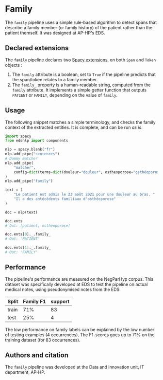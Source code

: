 # Family

The `family` pipeline uses a simple rule-based algorithm to detect spans that describe a family member (or family history) of the patient rather than the patient themself. It was designed at AP-HP's EDS.

## Declared extensions

The `family` pipeline declares two [Spacy extensions](https://spacy.io/usage/processing-pipelines#custom-components-attributes), on both `Span` and `Token` objects :

1. The `family` attribute is a boolean, set to `True` if the pipeline predicts that the span/token relates to a family member.
2. The `family_` property is a human-readable string, computed from the `family` attribute. It implements a simple getter function that outputs `PATIENT` or `FAMILY`, depending on the value of `family`.

## Usage

The following snippet matches a simple terminology, and checks the family context of the extracted entities. It is complete, and can be run _as is_.

```python
import spacy
from edsnlp import components

nlp = spacy.blank("fr")
nlp.add_pipe("sentences")
# Dummy matcher
nlp.add_pipe(
    "matcher",
    config=dict(terms=dict(douleur="douleur", ostheoporose="osthéoporose")),
)
nlp.add_pipe("family")

text = (
    "Le patient est admis le 23 août 2021 pour une douleur au bras. "
    "Il a des antécédents familiaux d'osthéoporose"
)

doc = nlp(text)

doc.ents
# Out: [patient, osthéoporose]

doc.ents[0]._.family_
# Out: 'PATIENT'

doc.ents[1]._.family_
# Out: 'FAMILY'
```

## Performance

The pipeline's performance are measured on the NegParHyp corpus. This dataset was specifically developed at EDS to test the pipeline on actual medical notes, using pseudonymised notes from the EDS.

| Split | Family F1 | support |
| ----- | --------- | ------- |
| train | 71%       | 83      |
| test  | 25%       | 4       |

The low performance on family labels can be explained by the low number of testing examples (4 occurrences). The F1-scores goes up to 71% on the training dataset (for 83 occurrences).

## Authors and citation

The `family` pipeline was developed at the Data and Innovation unit, IT department, AP-HP.

